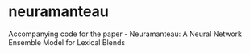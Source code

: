 # neuramanteau
Accompanying code for the paper -  Neuramanteau: A Neural Network Ensemble Model for Lexical Blends
